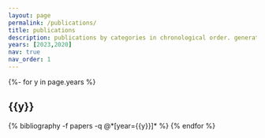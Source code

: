 ```yaml
---
layout: page
permalink: /publications/
title: publications
description: publications by categories in chronological order. generated by jekyll-scholar.
years: [2023,2020]
nav: true
nav_order: 1
---
```

<!-- _pages/publications.md -->
<div class="publications">

{%- for y in page.years %}
  <h2 class="year">{{y}}</h2>
  {% bibliography -f papers -q @*[year={{y}}]* %}
{% endfor %}

</div>
